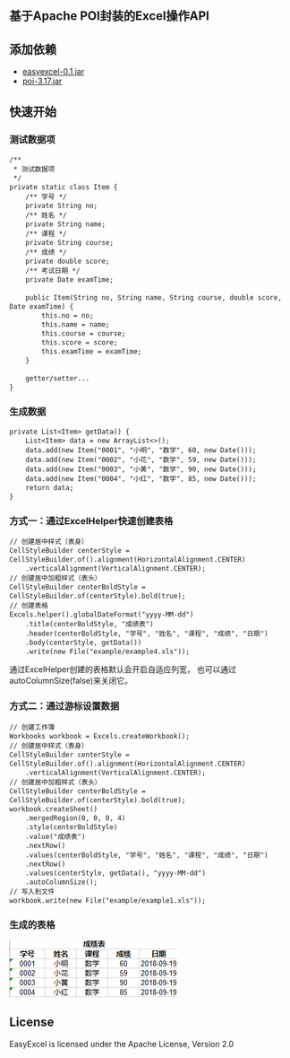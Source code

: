 ## 基于Apache POI封装的Excel操作API

## 添加依赖
- [easyexcel-0.1.jar](https://raw.githubusercontent.com/ffpy/EasyExcel/master/downloads/easyexcel-0.1.jar)
- [poi-3.17.jar](https://raw.githubusercontent.com/ffpy/EasyExcel/master/downloads/poi-3.17.jar)

## 快速开始
### 测试数据项
```
/**
 * 测试数据项
 */
private static class Item {
    /** 学号 */
    private String no;
    /** 姓名 */
    private String name;
    /** 课程 */
    private String course;
    /** 成绩 */
    private double score;
    /** 考试日期 */
    private Date examTime;

    public Item(String no, String name, String course, double score, Date examTime) {
        this.no = no;
        this.name = name;
        this.course = course;
        this.score = score;
        this.examTime = examTime;
    }

    getter/setter...
}
```

### 生成数据
```
private List<Item> getData() {
    List<Item> data = new ArrayList<>();
    data.add(new Item("0001", "小明", "数学", 60, new Date()));
    data.add(new Item("0002", "小花", "数学", 59, new Date()));
    data.add(new Item("0003", "小黄", "数学", 90, new Date()));
    data.add(new Item("0004", "小红", "数学", 85, new Date()));
    return data;
}
```

### 方式一：通过ExcelHelper快速创建表格
```
// 创建居中样式（表身）
CellStyleBuilder centerStyle = CellStyleBuilder.of().alignment(HorizontalAlignment.CENTER)
	.verticalAlignment(VerticalAlignment.CENTER);
// 创建居中加粗样式（表头）
CellStyleBuilder centerBoldStyle = CellStyleBuilder.of(centerStyle).bold(true);
// 创建表格
Excels.helper().globalDateFormat("yyyy-MM-dd")
	.title(centerBoldStyle, "成绩表")
	.header(centerBoldStyle, "学号", "姓名", "课程", "成绩", "日期")
	.body(centerStyle, getData())
	.write(new File("example/example4.xls"));
```
通过ExcelHelper创建的表格默认会开启自适应列宽，
也可以通过autoColumnSize(false)来关闭它。

### 方式二：通过游标设置数据
```
// 创建工作簿
Workbooks workbook = Excels.createWorkbook();
// 创建居中样式（表身）
CellStyleBuilder centerStyle = CellStyleBuilder.of().alignment(HorizontalAlignment.CENTER)
	.verticalAlignment(VerticalAlignment.CENTER);
// 创建居中加粗样式（表头）
CellStyleBuilder centerBoldStyle = CellStyleBuilder.of(centerStyle).bold(true);
workbook.createSheet()
	.mergedRegion(0, 0, 0, 4)
	.style(centerBoldStyle)
	.value("成绩表")
	.nextRow()
	.values(centerBoldStyle, "学号", "姓名", "课程", "成绩", "日期")
	.nextRow()
	.values(centerStyle, getData(), "yyyy-MM-dd")
	.autoColumnSize();
// 写入到文件
workbook.write(new File("example/example1.xls"));
```

### 生成的表格
![example](https://raw.githubusercontent.com/ffpy/EasyExcel/master/image/example.png)

## License
EasyExcel is licensed under the Apache License, Version 2.0 
